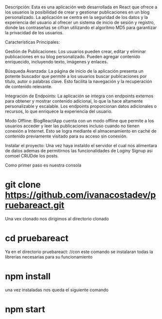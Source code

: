 

Descripción:
Esta es  una aplicación web desarrollada en React que ofrece a los usuarios la posibilidad de crear y gestionar publicaciones en un blog personalizado. La aplicación se centra en la seguridad de los datos y la experiencia del usuario al ofrecer un sistema de inicio de sesión y registro, donde las contraseñas se cifran utilizando el algoritmo MD5 para garantizar la privacidad de los usuarios.

Características Principales:


Gestión de Publicaciones: Los usuarios pueden crear, editar y eliminar publicaciones en su blog personalizado. Pueden agregar contenido enriquecido, incluyendo texto, imágenes y enlaces.

Búsqueda Avanzada: La página de inicio de la aplicación presenta un potente buscador que permite a los usuarios buscar publicaciones por título, autor o palabras clave. Esto facilita la navegación y la recuperación de contenido relevante.

Integración de Endpoints: La aplicación se integra con endpoints externos para obtener y mostrar contenido adicional, lo que la hace altamente personalizable y escalable. Los endpoints proporcionan datos adicionales o recursos, lo que enriquece la experiencia del usuario.

Modo Offline: BlogReactApp cuenta con un modo offline que permite a los usuarios acceder y leer las publicaciones incluso cuando no tienen conexión a Internet. Esto se logra mediante el almacenamiento en caché de contenido previamente visitado para su acceso sin conexión.

Instalar el proyecto:
Una vez haya instaldo el servidor el cual nos alimentara de datos ademas de permitirnos las funcionalidades de Loginy Signup asi comoel CRUDde los posts.

Como primer paso es nuestra consola  
# git clone https://github.com/ivanacostadev/pruebareact.git

Una vex clonado nos dirigimos al directorio clonado 
# cd pruebareact

Ya en el directorio pruebareact:
//con este comando se instalaran todas la librerias necesarias para su funcionamiento
# npm install 

una vez instaladas nos queda el siguiente comando
# npm start 


